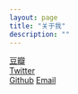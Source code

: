 ```yaml
---
layout: page
title: "关于我"
description: ""
---
```

[豆瓣](http://www.douban.com/people/xatest/)  
[Twitter](https://twitter.com/xatest)  
[Github](https://github.com/aoxu)
[Email](mailto:xatest@gmail.com)
